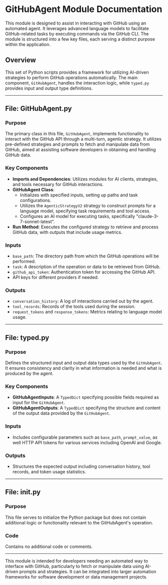 # GitHubAgent Module Documentation

This module is designed to assist in interacting with GitHub using an automated agent. It leverages advanced language models to facilitate GitHub-related tasks by executing commands via the GitHub CLI. The module is structured into a few key files, each serving a distinct purpose within the application.

## Overview

This set of Python scripts provides a framework for utilizing AI-driven strategies to perform GitHub operations automatically. The main component, `GitHubAgent`, handles the interaction logic, while `typed.py` provides input and output type definitions.

---

## File: GitHubAgent.py

### Purpose

The primary class in this file, `GitHubAgent`, implements functionality to interact with the GitHub API through a multi-turn, agentic strategy. It utilizes pre-defined strategies and prompts to fetch and manipulate data from GitHub, aimed at assisting software developers in obtaining and handling GitHub data.

### Key Components

- **Imports and Dependencies**: Utilizes modules for AI clients, strategies, and tools necessary for GitHub interactions.
- **GitHubAgent Class**: 
  - Initializes with specified inputs, setting up paths and task configurations.
  - Utilizes the `AgenticStrategyV2` strategy to construct prompts for a language model, specifying task requirements and tool access.
  - Configures an AI model for executing tasks, specifically "claude-3-7-sonnet-latest".
- **Run Method**: Executes the configured strategy to retrieve and process GitHub data, with outputs that include usage metrics.

### Inputs

- `base_path`: The directory path from which the GitHub operations will be performed.
- `task`: A description of the operation or data to be retrieved from GitHub.
- `github_api_token`: Authentication token for accessing the GitHub API.
- API keys for different providers if needed.

### Outputs

- `conversation_history`: A log of interactions carried out by the agent.
- `tool_records`: Records of the tools used during the session.
- `request_tokens` and `response_tokens`: Metrics relating to language model usage.

---

## File: typed.py

### Purpose

Defines the structured input and output data types used by the `GitHubAgent`. It ensures consistency and clarity in what information is needed and what is produced by the agent.

### Key Components

- **GitHubAgentInputs**: A `TypedDict` specifying possible fields required as input for the `GitHubAgent`.
- **GitHubAgentOutputs**: A `TypedDict` specifying the structure and content of the output data provided by the `GitHubAgent`.

### Inputs

- Includes configurable parameters such as `base_path`, `prompt_value`, as well HTTP API tokens for various services including OpenAI and Google.

### Outputs

- Structures the expected output including conversation history, tool records, and token usage statistics.

---

## File: __init__.py

### Purpose

This file serves to initialize the Python package but does not contain additional logic or functionality relevant to the GitHubAgent's operation.

### Code

Contains no additional code or comments.

---

This module is intended for developers needing an automated way to interface with GitHub, particularly to fetch or manipulate data using AI-driven prompts and strategies. It can be integrated into larger automation frameworks for software development or data management projects.
